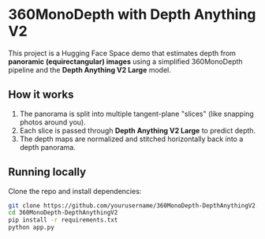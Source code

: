 # 360MonoDepth with Depth Anything V2

This project is a Hugging Face Space demo that estimates depth from **panoramic (equirectangular) images** using a simplified 360MonoDepth pipeline and the **Depth Anything V2 Large** model.

## How it works
1. The panorama is split into multiple tangent-plane "slices" (like snapping photos around you).
2. Each slice is passed through **Depth Anything V2 Large** to predict depth.
3. The depth maps are normalized and stitched horizontally back into a depth panorama.

## Running locally
Clone the repo and install dependencies:
```bash
git clone https://github.com/yourusername/360MonoDepth-DepthAnythingV2.git
cd 360MonoDepth-DepthAnythingV2
pip install -r requirements.txt
python app.py
